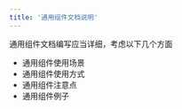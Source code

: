 ```yaml
---
title: '通用组件文档说明'
---
```


通用组件文档编写应当详细，考虑以下几个方面
  *  通用组件使用场景
  *  通用组件使用方式
  *  通用组件注意点
  *  通用组件例子